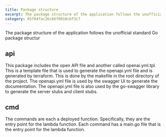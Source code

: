 ```yaml
---
title: Package structure
excerpt: The package structure of the application follows the unofficial standard Go package structure
category: 65f04fac26c66f0010cbf3c7
---
```


The package structure of the application follows the unofficial standard Go package structur

## api

This package includes the open API file and another called openai.yml.tpl. This is a template file
that is used to generate the openapi.yml file and is generated by terraform. This is done by the
makefile in the root directory of the project. The openapi.yml file is used by the swagger UI to
generate the documentation. The openapi.yml file is also used by the go-swagger library to generate
the server stubs and client stubs.


## cmd

The commands are each a deployed function. Specifically, they are the entry point for the lambda
function. Each command has a main.go file that is the entry point for the lambda function.

